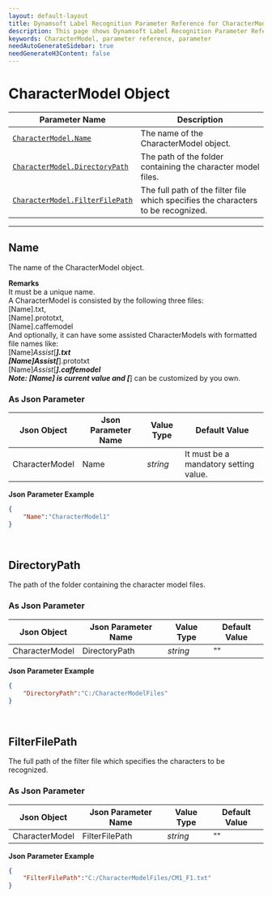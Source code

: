 ```yaml
---
layout: default-layout
title: Dynamsoft Label Recognition Parameter Reference for CharacterModel Object
description: This page shows Dynamsoft Label Recognition Parameter Reference for CharacterModel Object.
keywords: CharacterModel, parameter reference, parameter
needAutoGenerateSidebar: true
needGenerateH3Content: false
---
```


# CharacterModel Object

 | Parameter Name | Description |
 | -------------- | ----------- | 
 | [`CharacterModel.Name`](#name) | The name of the CharacterModel object. |
 | [`CharacterModel.DirectoryPath`](#directorypath) | The path of the folder containing the character model files. |
 | [`CharacterModel.FilterFilePath`](#filterfilepath) | The full path of the filter file which specifies the characters to be recognized. |

---


## Name
The name of the CharacterModel object.  

**Remarks**    
It must be a unique name.  
A CharacterModel is consisted by the following three files:  
[Name].txt,  
[Name].prototxt,  
[Name].caffemodel  
And optionally, it can have some assisted CharacterModels with formatted file names like:  
[Name]_Assist_[***].txt  
[Name]_Assist_[***].prototxt  
[Name]_Assist_[***].caffemodel  
Note: [Name] is current value and [***] can be customized by you own.


### As Json Parameter

| Json Object |	Json Parameter Name | Value Type | Default Value |
| ----------- | ------------------- | ---------- | ------------- |
| CharacterModel | Name | *string* | It must be a mandatory setting value. |

**Json Parameter Example**   
```json
{
    "Name":"CharacterModel1"
}
```


&nbsp;

## DirectoryPath
The path of the folder containing the character model files.  


### As Json Parameter

| Json Object |	Json Parameter Name | Value Type | Default Value |
| ----------- | ------------------- | ---------- | ------------- |
| CharacterModel | DirectoryPath | *string* | "" |

**Json Parameter Example**   
```json
{
    "DirectoryPath":"C:/CharacterModelFiles"
}
```


&nbsp;

## FilterFilePath
The full path of the filter file which specifies the characters to be recognized.  

### As Json Parameter

| Json Object |	Json Parameter Name | Value Type | Default Value |
| ----------- | ------------------- | ---------- | ------------- |
| CharacterModel | FilterFilePath | *string* | "" |

**Json Parameter Example**   
```json
{
    "FilterFilePath":"C:/CharacterModelFiles/CM1_F1.txt"
}
```


&nbsp;

